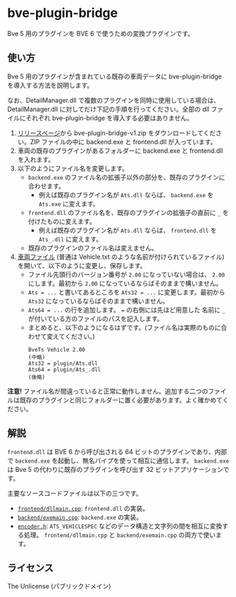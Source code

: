 # bve-plugin-bridge

Bve 5 用のプラグインを BVE 6 で使うための変換プラグインです。

## 使い方

Bve 5 用のプラグインが含まれている既存の車両データに bve-plugin-bridge を導入する方法を説明します。

なお、DetailManager.dll で複数のプラグインを同時に使用している場合は、DetailManager.dll に対してだけ下記の手順を行ってください。全部の dll ファイルにそれぞれ bve-plugin-bridge を導入する必要はありません。

1. [リリースページ](https://github.com/magicant/bve-plugin-bridge/releases)から bve-plugin-bridge-v1.zip をダウンロードしてください。ZIP ファイルの中に backend.exe と frontend.dll が入っています。
1. 車両の既存のプラグインがあるフォルダーに backend.exe と frontend.dll を入れます。
1. 以下のようにファイル名を変更します。
   - `backend.exe` のファイル名の拡張子以外の部分を、既存のプラグインに合わせます。
      - 例えば既存のプラグイン名が `Ats.dll` ならば、 `backend.exe` を `Ats.exe` に変えます。
   - `frontend.dll` のファイル名を、既存のプラグインの拡張子の直前に `_` を付けたものに変えます。
      - 例えば既存のプラグイン名が `Ats.dll` ならば、 `frontend.dll` を `Ats_.dll` に変えます。
   - 既存のプラグインのファイル名は変えません。
1. [車両ファイル](http://bvets.net/jp/edit/formats/vehicle/vehicle.html) (普通は Vehicle.txt のような名前が付けられているファイル) を開いて、以下のように変更し、保存します。
   - ファイル先頭行のバージョン番号が `2.00` になっていない場合は、 `2.00` にします。最初から `2.00` になっているならばそのままで構いません。
   - `Ats = ...` と書いてあるところを `Ats32 = ...` に変更します。最初から `Ats32` になっているならばそのままで構いません。
   - `Ats64 = ...` の行を追加します。 `=` の右側には先ほど用意した 名前に `_` が付いている方のファイルのパスを記入します。
   - まとめると、以下のようになるはずです。(ファイル名は実際のものに合わせて変えてください。)
     ```
     BveTs Vehicle 2.00
     (中略)
     Ats32 = plugin/Ats.dll
     Ats64 = plugin/Ats_.dll
     (後略)
     ```

**注意!** ファイル名が間違っていると正常に動作しません。追加する二つのファイルは既存のプラグインと同じフォルダーに置く必要があります。よく確かめてください。

## 解説

`frontend.dll` は BVE 6 から呼び出される 64 ビットのプラグインであり、内部で `backend.exe` を起動し、無名パイプを使って相互に通信します。
`backend.exe` は Bve 5 の代わりに既存のプラグインを呼び出す 32 ビットアプリケーションです。

主要なソースコードファイルは以下の三つです。

- [`frontend/dllmain.cpp`](frontend/dllmain.cpp): `frontend.dll` の実装。
- [`backend/exemain.cpp`](backend/exemain.cpp): `backend.exe` の実装。
- [`encoder.h`](encoder.h): `ATS_VEHICLESPEC` などのデータ構造と文字列の間を相互に変換する処理。 `frontend/dllmain.cpp` と `backend/exemain.cpp` の両方で使います。

## ライセンス

The Unlicense (パブリックドメイン)
